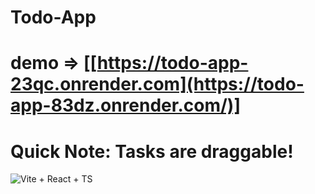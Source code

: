 # Todo-App
# demo => [[https://todo-app-23qc.onrender.com](https://todo-app-83dz.onrender.com/)]
# Quick Note: Tasks are draggable!

![Vite + React + TS](https://github.com/Liam-Piro/Todo-App/assets/109366637/88a382f6-0226-42df-b746-5c888b88f673)
